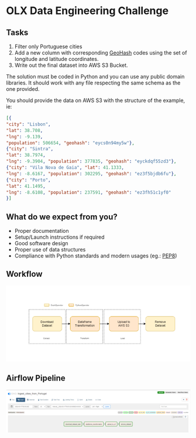 # OLX Data Engineering Challenge

## Tasks

1. Filter only Portuguese cities
2. Add a new column with corresponding [GeoHash](https://en.wikipedia.org/wiki/Geohash) codes using the set of longitude and latitude coordinates.
3. Write out the final dataset into AWS S3 Bucket.

The solution must be coded in Python and you can use any public domain libraries. It should work with any file respecting the same schema as the one provided.

You should provide the data on AWS S3 with the structure of the example, ie:

```json
[{
"city": "Lisbon",
"lat": 38.708,
"lng": -9.139,
"population": 506654, "geohash": "eycs0n94my5w"},
{"city": "Sintra",
"lat": 38.7974,
"lng": -9.3904, "population": 377835, "geohash": "eyckdqf55zd3"},
{"city": "Vila Nova de Gaia", "lat": 41.1333,
"lng": -8.6167, "population": 302295, "geohash": "ez3f5bjdb6fu"},
{"city": "Porto",
"lat": 41.1495,
"lng": -8.6108, "population": 237591, "geohash": "ez3fh51c1yf0"
}]
```

## What do we expect from you?

- Proper documentation
- Setup/Launch instructions if required
- Good software design
- Proper use of data structures
- Compliance with Python standards and modern usages (eg.: [PEP8](https://www.python.org/dev/peps/pep-0008/))

## Workflow

![img](./img/img2.png)

## Airflow Pipeline

![img](./img/img1.png)
